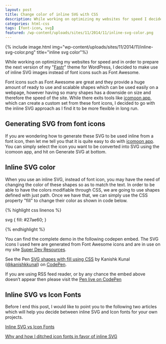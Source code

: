 ```yaml
---
layout: post
title: Change color of inline SVG with CSS
description: While working on optimizing my websites for speed I decided to make use of inline SVG images instead of font icons such as Font Awesome.
categories: html-css
tags: [font-icon, svg]
featured: /wp-content/uploads/sites/11/2014/11/inline-svg-color.png
---
```


{% include image.html img="wp-content/uploads/sites/11/2014/11/inline-svg-color.png" title="inline svg color"%}

While working on optimizing my websites for speed and in order to prepare the next version of my "<a href="http://themes.kanishkkunal.in/fastr/" target="_blank">Fastr</a>" theme for WordPress, I decided to make use of inline SVG images instead of font icons such as Font Awesome.

Font icons such as Font Awesome are great and they provide a huge amount of ready to use and scalable shapes which can be used easily on a webpage, however having so many shapes has a downside on size and therefore the speed of the site. While there exits tools like <a href="https://icomoon.io/app" target="_blank">icomoon app</a>, which can create a custom set from these font icons, I decided to go with the inline SVG approach as I find it to be more flexible in long run.

<h2>Generating SVG from font icons</h2>

If you are wondering how to generate these SVG to be used inline from a font icon, then let me tell you that it is quite easy to do with <a href="https://icomoon.io/app" target="_blank">icomoon app</a>. You can simply select the icon you want to be converted into SVG using the icomoon app, and hit on Generate SVG at bottom.
<h2>Inline SVG color</h2>
When you use an inline SVG, instead of font icon, you may have the need of changing the color of these shapes so as to match the text. In order to be able to have the colors modifiable through CSS, we are going to use shapes defined with just path. Once we have that, we can simply use the CSS property "fill" to change their color as shown in code below.

{% highlight css linenos %}

svg {
    fill: #27ae60;
}

{% endhighlight %}

You can find the complete demo in the following codepen embed. The SVG icons I used here are generated from Font Awesome icons and are in use on my site <a href="http://superdevresources.com/" target="_blank">Super Dev Resources</a>.

<div class="embed">
<p class="codepen" data-height="268" data-theme-id="0" data-slug-hash="LEPJda" data-default-tab="result" data-user="kanishkkunal">See the Pen <a href="http://codepen.io/kanishkkunal/pen/LEPJda/">SVG shapes with fill using CSS</a> by Kanishk Kunal (<a href="http://codepen.io/kanishkkunal">@kanishkkunal</a>) on <a href="http://codepen.io">CodePen</a>.</p>
<script src="//assets.codepen.io/assets/embed/ei.js" async=""></script>
</div>

If you are using RSS feed reader, or by any chance the embed above doesn’t appear then please visit the <a href="http://codepen.io/kanishkkunal/pen/LEPJda" target="_blank">Pen live on CodePen</a>

<h2>Inline SVG vs Icon Fonts</h2>

Before I end this post, I would like to point you to the following two articles which will help you decide between inline SVG and Icon fonts for your own projects.

<a href="http://css-tricks.com/icon-fonts-vs-svg/" target="_blank">Inline SVG vs Icon Fonts</a>

<a href="http://mir.aculo.us/2014/10/31/icon-fonts-vs-inline-svg/" target="_blank">Why and how I ditched icon fonts in favor of inline SVG</a>
